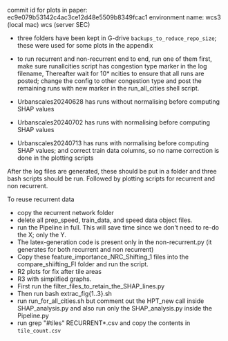 commit id for plots in paper: ec9e079b53142c4ac3ce12d48e5509b8349fcac1
environment name: wcs3 (local mac)
                    wcs (server SEC)

- three folders have been kept in G-drive `backups_to_reduce_repo_size`; these were used for some plots in the appendix
- to run recurrent and non-recurrent end to end, run one of them first, make sure runallcities script has congestion type marker in the log filename, Thereafter wait for 10* ncities to ensure that all runs are posted; change the config to other congestion type and post the remaining runs with new marker in the run_all_cities shell script.


- Urbanscales20240628 has runs without normalising before computing SHAP values
- Urbanscales20240702 has runs with normalising before computing SHAP values
- Urbanscales20240713 has runs with normalising before computing SHAP values; and correct train data columns, so no name correction is done in the plotting scripts

After the log files are generated, these should be put in a folder and three bash scripts should be run. 
Followed by plotting scripts for recurrent and non recurrent.


To reuse recurrent data
- copy the recurrent network folder
- delete all prep_speed, train_data, and speed data object files. 
- run the Pipeline in full. This will save time since we don't need to re-do the X; only the Y.
- The latex-generation code is present only in the non-recurrent.py (it generates for both recurrent and non recurrent)
- Copy these feature_importance_NRC_Shifting_1 files into the compare_shiifting_FI folder and run the script.
- R2 plots for fix after tile areas
- R3 with simplified graphs.
- First run the filter_files_to_retain_the_SHAP_lines.py
- Then run bash extrac_fig{1..3}.sh
- run run_for_all_cities.sh but comment out the HPT_new call inside SHAP_analysis.py and also run only the SHAP_analysis.py inside the Pipeline.py
- run grep "#tiles" RECURRENT*.csv and copy the contents in `tile_count.csv`
